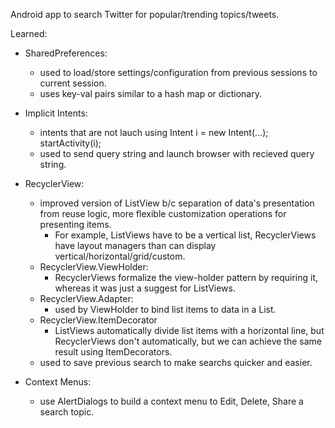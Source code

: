 Android app to search Twitter for popular/trending topics/tweets.

Learned:
* SharedPreferences:
    + used to load/store settings/configuration from previous sessions to current session.
    + uses key-val pairs similar to a hash map or dictionary.

* Implicit Intents:
    + intents that are not lauch using Intent i = new Intent(...); startActivity(i);
    + used to send query string and launch browser with recieved query string.

* RecyclerView:
    + improved version of ListView b/c separation of data's presentation from reuse logic, more flexible customization operations for presenting items.
        * For example, ListViews have to be a vertical list, RecyclerViews have layout managers than can display vertical/horizontal/grid/custom.
    + RecyclerView.ViewHolder:
        * RecyclerViews formalize the view-holder pattern by requiring it, whereas it was just a suggest for ListViews.
    + RecyclerView.Adapter:
        * used by ViewHolder to bind list items to data in a List.
    + RecyclerView.ItemDecorator
        * ListViews automatically divide list items with a horizontal line,
        but RecyclerViews don't automatically, but we can achieve the same result using ItemDecorators.
    + used to save previous search to make searchs quicker and easier.

* Context Menus:
    + use AlertDialogs to build a context menu to Edit, Delete, Share a search topic.

